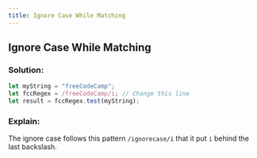 ```yaml
---
title: Ignore Case While Matching
---
```

## Ignore Case While Matching
### Solution: 
```javascript
let myString = "freeCodeCamp";
let fccRegex = /freeCodeCamp/i; // Change this line
let result = fccRegex.test(myString);
```
### Explain:
The ignore case follows this pattern `/ignorecase/i` that it put `i` behind the last backslash.

<!-- The article goes here, in GitHub-flavored Markdown. Feel free to add YouTube videos, images, and CodePen/JSBin embeds  -->
